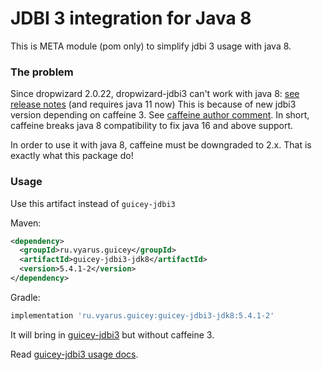 # JDBI 3 integration for Java 8

This is META module (pom only) to simplify jdbi 3 usage with java 8.

### The problem

Since dropwizard 2.0.22, dropwizard-jdbi3 can't work with java 8: [see release notes](https://github.com/dropwizard/dropwizard/releases/tag/v2.0.22) (and requires java 11 now)
This is because of new jdbi3 version depending on caffeine 3. See [caffeine author comment](https://github.com/jdbi/jdbi/issues/1853#issuecomment-819101724).
In short, caffeine breaks java 8 compatibility to fix java 16 and above support.

In order to use it with java 8, caffeine must be downgraded to 2.x. That is exactly what this package do!

### Usage

Use this artifact instead of `guicey-jdbi3`

Maven:

```xml
<dependency>
  <groupId>ru.vyarus.guicey</groupId>
  <artifactId>guicey-jdbi3-jdk8</artifactId>
  <version>5.4.1-2</version>
</dependency>
```

Gradle:

```groovy
implementation 'ru.vyarus.guicey:guicey-jdbi3-jdk8:5.4.1-2'
```

It will bring in [guicey-jdbi3](../guicey-jdbi3) but without caffeine 3.

Read [guicey-jdbi3 usage docs](../guicey-jdbi3).